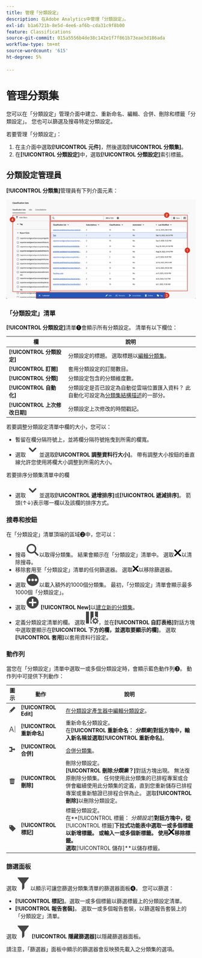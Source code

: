 ```yaml
---
title: 管理「分類設定」
description: 在Adobe Analytics中管理「分類設定」。
exl-id: b1a6721b-8e5d-4ee6-af6b-cda31c9f8b00
feature: Classifications
source-git-commit: 015a5556b4de38c142e1f7f861b73eae3d186ada
workflow-type: tm+mt
source-wordcount: '615'
ht-degree: 5%

---
```


# 管理分類集

您可以在「分類設定」管理介面中建立、重新命名、編輯、合併、刪除和標籤「分類設定」。 您也可以篩選及搜尋特定分類設定。

若要管理「分類設定」：

1. 在主介面中選取&#x200B;**[!UICONTROL 元件]**，然後選取&#x200B;**[!UICONTROL 分類集]**。
1. 在&#x200B;**[!UICONTROL 分類設定]**&#x200B;中，選取&#x200B;**[!UICONTROL 分類設定]**&#x200B;索引標籤。

## 分類設定管理員

**[!UICONTROL 分類集]**&#x200B;管理員有下列介面元素：

![分類集管理員](assets/classification-sets-manage.png)


### 「分類設定」清單

**[!UICONTROL 分類設定]**&#x200B;清單➊會顯示所有分類設定。 清單有以下欄位：

| 欄 | 說明 |
|---|---|
| **[!UICONTROL 分類設定]** | 分類設定的標題。 選取標題以[編輯分類集](create.md#edit-a-classification-set)。 |
| **[!UICONTROL 訂閱]** | 套用分類設定的訂閱數目。 |
| **[!UICONTROL 分類]** | 分類設定包含的分類維度數。 |
| **[!UICONTROL 自動化]** | 分類設定是否已設定為自動從雲端位置匯入資料？ 此自動化可設定為[分類集結構描述](schema.md)的一部分。 |
| **[!UICONTROL 上次修改日期]** | 分類設定上次修改的時間戳記。 |

若要調整分類設定清單中欄的大小，您可以：

* 暫留在欄分隔符號上，並將欄分隔符號拖曳到所需的欄寬。
* 選取![V形向下](/help/assets/icons/ChevronDown.svg)並選取&#x200B;**[!UICONTROL 調整資料行大小]**。 帶有調整大小按鈕的垂直線允許您使用將欄大小調整到所需的大小。

若要排序分類集清單中的欄

* 選取![V形向下](/help/assets/icons/ChevronDown.svg)並選取&#x200B;**[!UICONTROL 遞增排序]**&#x200B;或&#x200B;**[!UICONTROL 遞減排序]**。 箭頭(↑↓)表示哪一欄以及該欄的排序方式。

### 搜尋和按鈕

在「分類設定」清單頂端的區域➋中，您可以：

* 搜尋![搜尋](/help/assets/icons/Search.svg)以取得分類集。 結果會顯示在「分類設定」清單中。 選取![CrossSize200](/help/assets/icons/CrossSize200.svg)以清除搜尋。
* 移除套用至「分類設定」清單的任何篩選器。 選取![CrossSize100](/help/assets/icons/CrossSize100.svg)以移除篩選器。
* 選取![MoreCircle](/help/assets/icons/MoreCircle.svg)以載入額外的1000個分類集。 最初，「分類設定」清單會顯示最多1000個「分類設定」。
* 選取![AddCircle](/help/assets/icons/AddCircle.svg) **[!UICONTROL New]**&#x200B;以[建立新的分類集](create.md#create-a-classification-set)。
* 定義分類設定清單的欄。 選取![ColumnSetting](/help/assets/icons/ColumnSetting.svg)，並在&#x200B;**[!UICONTROL 自訂表格]**&#x200B;對話方塊中選取要顯示在&#x200B;**[!UICONTROL 下方的欄，並選取要顯示的欄]**。 選取&#x200B;**[!UICONTROL 套用]**&#x200B;以套用資料行設定。


### 動作列

當您在「分類設定」清單中選取一或多個分類設定時，會顯示藍色動作列➌。 動作列中可提供下列動作：

| 圖示 | 動作 | 說明 |
|---|---|---|
| ![編輯](/help/assets/icons/Edit.svg) | **[!UICONTROL Edit]** | [在分類設定產生器中編輯分類設定](create.md#edit-a-classification-set)。 |
| ![重新命名](/help/assets/icons/Rename.svg) | **[!UICONTROL 重新命名]** | 重新命名分類設定。<br/>在&#x200B;**[!UICONTROL 重新命名： _分類集_]**對話方塊中，輸入新名稱並選取&#x200B;**[!UICONTROL 重新命名]**。 |
| ![Merge](/help/assets/icons/Merge.svg) | **[!UICONTROL 合併]** | [合併分類集](/help/components/classifications/sets/consolidations/manage.md)。 |
| ![Delete](/help/assets/icons/Delete.svg) | **[!UICONTROL 刪除]** | 刪除分類設定。<br/> **[!UICONTROL 刪除&#x200B;_分類集_？]**&#x200B;對話方塊出現。 無法復原刪除分類集。 任何使用此分類集的已排程專案或合併會繼續使用此分類集的定義，直到您重新儲存已排程專案或重新驗證已排程合併為止。 選取&#x200B;**[!UICONTROL 刪除]**&#x200B;以刪除分類設定。 |
| ![Label](/help/assets/icons/Label.svg) | **[!UICONTROL 標記]** | 標籤分類設定。<br/>在&#x200B;**[!UICONTROL 標籤： _分類設定_]**對話方塊中，從&#x200B;**[!UICONTROL 標籤]**下拉式功能表中選取一或多個標籤以新增標籤。 或輸入一或多個新標籤。 使用![CrossSize100](/help/assets/icons/CrossSize100.svg)移除標籤。 <br/>選取&#x200B;**[!UICONTROL 儲存]**以儲存標籤。 |


### 篩選面板

選取![篩選器](/help/assets/icons/Filter.svg)以顯示可讓您篩選分類集清單的篩選器面板➍。 您可以篩選：

* **[!UICONTROL 標記]**。選取一或多個標籤以篩選標籤上的分類設定清單。
* **[!UICONTROL 報告套裝]**。 選取一或多個報告套裝，以篩選報告套裝上的「分類設定」清單。

選取![篩選器](/help/assets/icons/Filter.svg) **[!UICONTROL 隱藏篩選器]**&#x200B;以隱藏篩選器面板。

請注意，「篩選器」面板中顯示的篩選器會反映預先載入之分類集的選項。


<!-- old content

The Classification set manager allows you to create, edit, or delete classification sets.

**[!UICONTROL Components]** > **[!UICONTROL Classification sets]** > **[!UICONTROL Sets]**

Classification sets consist of **Subscriptions** (report suite and dimension combinations) and **Classification names** (dimensions containing classification data). Subscriptions are configured under [Settings](settings.md), while classification names are configured under [Schema](schema.md).

## Filter classification sets

The left side of the Classification set manager provides filter settings to locate the desired classification set. Clicking the filter icon toggles the filter settings visibility. You can filter classification sets by **[!UICONTROL Tags]** or **[!UICONTROL Report suite]**.

![Classification set filters](../../assets/classification-set-filters.png)

Note that 1,000 classification sets are preloaded at a time. The filters shown in the left rail reflect the options for the sets that are preloaded.

## Classification set manager columns

The following columns are available in the Classification set manager:

* **[!UICONTROL Classification set]**: The classification set name. Clicking a classification set name edits its [settings](settings.md).
* **[!UICONTROL Subscriptions]**: The number of subscriptions that this classification set applies to.
* **[!UICONTROL Classifications]**: The number of classification dimensions that the classification set contains.
* **[!UICONTROL Automated]**: Determines if the classification set is configured to automatically import data from a cloud location. Automation can be configured in the classification set's [schema](schema.md).
* **[!UICONTROL Last Modified]**: The date and time that the classification set was last modified.

## Create or edit options

The following buttons are available in the Classification set manager:

* **[!UICONTROL Add]**: [Create](create.md) a classification set.
* **[!UICONTROL Search by title]**: Search for classification sets by name.
* **[!UICONTROL Load more]**: The Classification set manager initially displays up to 1000 classification sets. This button loads 1000 more classification sets.
* **Show/Hide columns**: Toggle visibility for any column besides [!UICONTROL Classification set].

Select one or more classification sets by clicking the checkbox next to the desired classification set. Selecting a classification set reveals the following options:

* **[!UICONTROL Tag]**: Add one or more tags to the selected classification sets, which allows you to organize or group classification sets to make them easier to locate in the future.
* **[!UICONTROL Delete]**: Deletes the classification set. Classification dimensions based on this classification set are no longer available. Scheduled projects using the deleted classification set continue using dependent dimensions until you resave the scheduled project.
* **[!UICONTROL Consolidate]**: Start a new [consolidation](../consolidations/process.md).
* **[!UICONTROL Rename]**: Rename the selected classification set.

-->